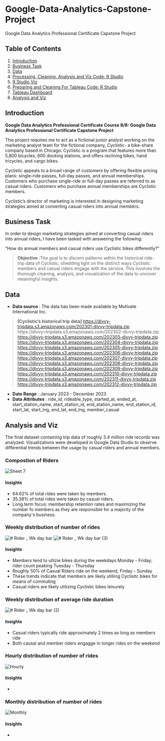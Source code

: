 # Google-Data-Analytics-Capstone-Project
Google Data Analytics Professional Certificate Capstone Project


## Table of Contents

1. [Introduction](README.md#introduction)
2. [Business Task](README.md#business-task)
3. [Data](README.md#data)
4. [Processing, Cleaning, Analysis and Viz Code: R Studio](https://github.com/ckkummer/Google-Data-Analytics-Capstone-Project/blob/c1a1b58b6603b111a8dbcdfcfce1f597138ec1cb/Case%20Study%20R.Rmd)
5. [R Studio Viz](https://github.com/ckkummer/Google-Data-Analytics-Capstone-Project/blob/8ca062912be0fcc53cbddafca211da5549079588/Viz%20in%20R%20Studio)
6. [Preparing and Cleaning For Tableau Code: R Studio](https://github.com/ckkummer/Google-Data-Analytics-Capstone-Project/blob/c1a1b58b6603b111a8dbcdfcfce1f597138ec1cb/Case%20Study%20R.Rmd)
7. [Tableau Dashboard](https://public.tableau.com/views/GoogleDataAnalyticsCapstoneDashboard/Dashboard62?:language=en-US&:display_count=n&:origin=viz_share_link)
8. [Analysis and Viz](README.md#Analysis-and-Viz)

## Introduction

**Google Data Analytics Professional Certificate Course 8/8: Google Data Analytics Professional Certificate Capstone Project**

This project requires me to act as a fictional  junior analyst working on the marketing analyst team for the fictional company, Cyclistic- a bike-share company based in Chicago. Cyclistic is a program that features more than 5,800 bicycles, 600 docking stations, and offers reclining bikes, hand tricycles, and cargo bikes.

Cyclistic appeals to a broad range of customers by offering flexible pricing plans: single-ride passes, full-day passes, and annual memberships. Customers who purchase single-ride or full-day passes are referred to as casual riders. Customers who purchase annual memberships are Cyclistic members.

Cyclistic’s director of marketing is interested in designing marketing strategies aimed at converting casual riders into annual members. 

## Business Task

In order to design marketing strategies aimed at converting casual riders into annual riders, I have been tasked with answering the following:

“How do annual members and casual riders use Cyclistic bikes differently?”

> **Objective** :The goal is to discern patterns within the historical ride-trip data of Cyclistic, shedding light on the distinct ways Cyclistic members and casual riders engage with the service. This involves the thorough cleaning, analysis, and visualization of the data to uncover meaningful insights.



## Data

* **Data source** :
 The data has been made available by Motivate International Inc.
> **[Cyclistic’s historical trip data]**
> https://divvy-tripdata.s3.amazonaws.com/202301-divvy-tripdata.zip
> https://divvy>tripdata.s3.amazonaws.com/202302-divvy-tripdata.zip
> https://divvy-tripdata.s3.amazonaws.com/202303-divvy-tripdata.zip
> https://divvy-tripdata.s3.amazonaws.com/202304-divvy-tripdata.zip
> https://divvy-tripdata.s3.amazonaws.com/202305-divvy-tripdata.zip
> https://divvy-tripdata.s3.amazonaws.com/202306-divvy-tripdata.zip
> https://divvy-tripdata.s3.amazonaws.com/202307-divvy-tripdata.zip
> https://divvy-tripdata.s3.amazonaws.com/202308-divvy-tripdata.zip
> https://divvy-tripdata.s3.amazonaws.com/202309-divvy-tripdata.zip
> https://divvy-tripdata.s3.amazonaws.com/202310-divvy-tripdata.zip
> https://divvy-tripdata.s3.amazonaws.com/202311-divvy-tripdata.zip
> https://divvy-tripdata.s3.amazonaws.com/202312-divvy-tripdata.zip


* **Date Range** : January 2023 - December 2023
* **Data Attributes** : ride_id,	rideable_type,	started_at,	ended_at,	start_station_name,	start_station_id,	end_station_name,	end_station_id,	start_lat,	start_lng,	end_lat,	end_lng,	member_casual


## Analysis and Viz

The final dataset containing trip data of roughly 3.4 million ride records was analyzed. 
Visualizations were developed in Google Data Studio to observe differential trends between the usage by casual riders and annual members.  


### Compostion of Riders
![Sheet 7](https://github.com/ckkummer/Google-Data-Analytics-Capstone-Project/assets/114955006/7fc603b8-19c2-4808-81db-4a65bb2835cc)
#### **Insights**
* 64.62% of total rides were taken by members.
* 35.38% of total rides were taken by casual riders.
* Long term focus: membership retention rates and maximizing the number fo members as they are responsible for a majority of the company's business.


### Weekly distribution of number of rides
![# Rider _ Wk day bar](https://github.com/ckkummer/Google-Data-Analytics-Capstone-Project/assets/114955006/703a323d-b0df-4e6a-baae-d62e56403851)
![# Rider _ Wk day bar (3)](https://github.com/ckkummer/Google-Data-Analytics-Capstone-Project/assets/114955006/367e3e5f-1320-4155-8520-1e4487f47542)
#### **Insights**
* Members tend to utlizie bikes during the weekdays Monday - Friday; rider count peaking Tuesday - Thursday
* Roughly 50% of Casual Riders ride on the weekend, Firday - Sunday
* These trends indicate that members are likely utiliing Cyclisitc bikes for means of commuting
* Casual riders are likely utilizing Cyclistic bikes leisurely
  

### Weekly distribution of average ride duration
![# Rider _ Wk day bar (2)](https://github.com/ckkummer/Google-Data-Analytics-Capstone-Project/assets/114955006/a5bcceb0-6569-480a-81cf-6fab83a6e0c2)
#### **Insights**
* Casual riders typically ride approximately 2 times as long as members ride
* Both causal and member riders engagge in longer rides on the weekend


### Hourly distribution of number of rides
![Hourly](https://github.com/ckkummer/Google-Data-Analytics-Capstone-Project/assets/114955006/1f0fa050-75f8-4467-84de-7c5be3bb08d6)
#### **Insights**
* 


### Monthly distribution of number of rides 
![Monthly](https://github.com/ckkummer/Google-Data-Analytics-Capstone-Project/assets/114955006/837a2011-6ec9-4da3-b54f-5366d7d49527)
#### **Insights**
*  



